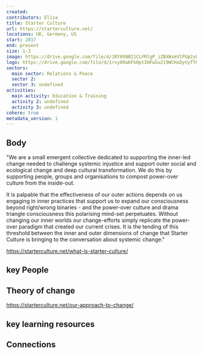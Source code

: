 ```yaml
---
created:
contributors: Elisa
title: Starter Culture
url: https://starterculture.net/
locations: UK, Germany, US
start: 2017
end: present
size: 1-3
image: https://drive.google.com/file/d/1RY0XNBI1CLFRlgP_iZBXWxmVlPUp2yQa/view?usp=drive_link
logo: https://drive.google.com/file/d/1rvy09aKFkHptIHFwSu219WCHxDyVyTY8/view?usp=drive_link
sectors:
  main sector: Relations & Peace
  sector 2: 
  sector 3: undefined
activities: 
  main activity: Education & Training
  activity 2: undefined
  activity 3: undefined
cohere: true
metadata_version: 1
---
```



## Body

"We are a small emergent collective dedicated to supporting the inner-led change needed to challenge systemic injustice and support outer social and ecological change and deep cultural transformation. We do this by supporting people, groups and organisations to compost power-over culture from the inside-out.

It is palpable that the effectiveness of our outer actions depends on us engaging in inner practices that support us to expand our consciousness beyond right/wrong binaries - and the power-over culture and drama triangle consciousness this polarising mind-set perpetuates. Without changing our inner worlds our change-efforts simply replicate the power-over paradigm that created our current crises. It is the tending of this threshold between the inner and outer dimensions of change that Starter Culture is bringing to the conversation about systemic change." 

https://starterculture.net/what-is-starter-culture/

## key People



## Theory of change

https://starterculture.net/our-approach-to-change/

## key learning resources



## Connections



